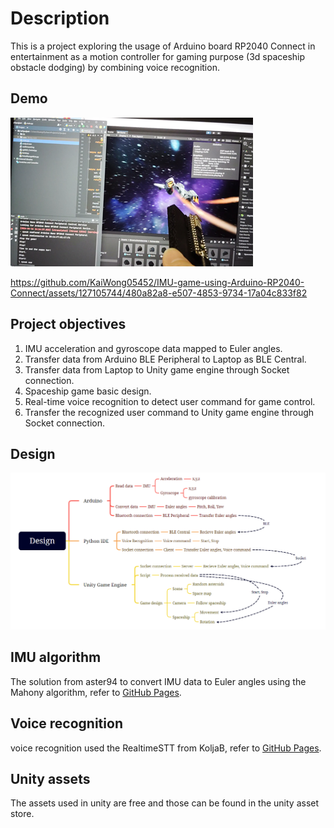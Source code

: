 # Description
This is a project exploring the usage of Arduino board RP2040 Connect in entertainment as a motion controller for gaming purpose (3d spaceship obstacle dodging) by combining voice recognition.

## Demo
![image](https://github.com/KaiWong05452/IMU-game-using-Arduino-RP2040-Connect/blob/master/Demo.png)




https://github.com/KaiWong05452/IMU-game-using-Arduino-RP2040-Connect/assets/127105744/480a82a8-e507-4853-9734-17a04c833f82




## Project objectives
1. IMU acceleration and gyroscope data mapped to Euler angles.
2. Transfer data from Arduino BLE Peripheral to Laptop as BLE Central.
3. Transfer data from Laptop to Unity game engine through Socket connection.
4. Spaceship game basic design.
5. Real-time voice recognition to detect user command for game control.
6. Transfer the recognized user command to Unity game engine through Socket connection.

## Design
![image](https://github.com/KaiWong05452/IMU-game-using-Arduino-RP2040-Connect/blob/master/Design.png)

## IMU algorithm
The solution from aster94 to convert IMU data to Euler angles using the Mahony algorithm, refer to [GitHub Pages](https://github.com/aster94/SensorFusion).

## Voice recognition
voice recognition used the RealtimeSTT from KoljaB, refer to [GitHub Pages](https://github.com/KoljaB/RealtimeSTT).

## Unity assets
The assets used in unity are free and those can be found in the unity asset store.
